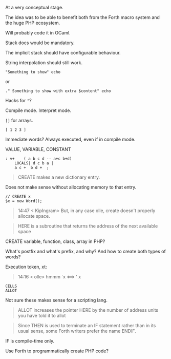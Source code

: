At a very conceptual stage.

The idea was to be able to benefit both from the Forth macro system and the huge PHP ecosystem.

Will probably code it in OCaml.

Stack docs would be mandatory.

The implicit stack should have configurable behaviour.

String interpolation should still work.

    "Something to show" echo

or

    ." Something to show with extra $content" echo

Hacks for `"`?

Compile mode. Interpret mode.

`[]` for arrays.

    [ 1 2 3 ]

Immediate words? Always executed, even if in compile mode.

VALUE, VARIABLE, CONSTANT

    : v+    ( a b c d -- a+c b+d)
        LOCALS| d c b a |
        a c +  b d +  ;

> CREATE makes a new dictionary entry.

Does not make sense without allocating memory to that entry.

    // CREATE x
    $x = new Word();

> 14:47 < KipIngram> But, in any case olle, create doesn't properly allocate space.

> HERE is a subroutine that returns the address of the next available space

CREATE variable, function, class, array in PHP?

What's postfix and what's prefix, and why? And how to create both types of words?

Execution token, xt:

> 14:16 < olle> hmmm `x <==> ' x

    CELLS
    ALLOT

Not sure these makes sense for a scripting lang.

> ALLOT increases the pointer HERE by the number of address units you have told it to allot

> Since THEN is used to terminate an IF statement rather than in its usual sense, some Forth writers prefer the name ENDIF. 

IF is compile-time only.

Use Forth to programmatically create PHP code?
